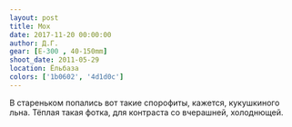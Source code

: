 ```yaml
---
layout: post
title: Мох
date: 2017-11-20 00:00:00
author: Д.Г.
gear: [E-300 , 40-150mm]
shoot_date: 2011-05-29
location: Ёльбаза
colors: ['1b0602', '4d1d0c']
---
```

В стареньком попались вот такие спорофиты, кажется, кукушкиного льна. Тёплая такая фотка, для контраста со вчерашней, холоднющей.
